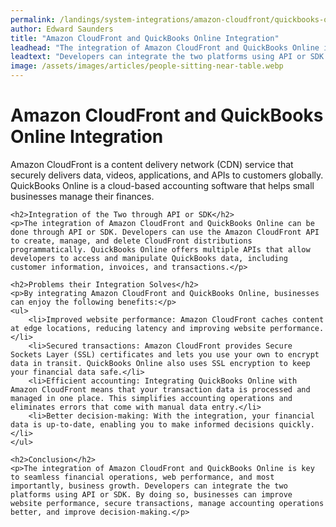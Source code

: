 ```yaml
---
permalink: /landings/system-integrations/amazon-cloudfront/quickbooks-online
author: Edward Saunders
title: "Amazon CloudFront and QuickBooks Online Integration"
leadhead: "The integration of Amazon CloudFront and QuickBooks Online is key to seamless financial operations, web performance, and most importantly, business growth"
leadtext: "Developers can integrate the two platforms using API or SDK. By doing so, businesses can improve website performance, secure transactions, manage accounting operations better, and improve decision-making."
image: /assets/images/articles/people-sitting-near-table.webp
---
```

<div class="arttext">    <h1>Amazon CloudFront and QuickBooks Online Integration</h1>
    <p>Amazon CloudFront is a content delivery network (CDN) service that securely delivers data, videos, applications, and APIs to customers globally. QuickBooks Online is a cloud-based accounting software that helps small businesses manage their finances.</p>

    <h2>Integration of the Two through API or SDK</h2>
    <p>The integration of Amazon CloudFront and QuickBooks Online can be done through API or SDK. Developers can use the Amazon CloudFront API to create, manage, and delete CloudFront distributions programmatically. QuickBooks Online offers multiple APIs that allow developers to access and manipulate QuickBooks data, including customer information, invoices, and transactions.</p>

    <h2>Problems their Integration Solves</h2>
    <p>By integrating Amazon CloudFront and QuickBooks Online, businesses can enjoy the following benefits:</p>
    <ul>
        <li>Improved website performance: Amazon CloudFront caches content at edge locations, reducing latency and improving website performance.</li>
        <li>Secured transactions: Amazon CloudFront provides Secure Sockets Layer (SSL) certificates and lets you use your own to encrypt data in transit. QuickBooks Online also uses SSL encryption to keep your financial data safe.</li>
        <li>Efficient accounting: Integrating QuickBooks Online with Amazon CloudFront means that your transaction data is processed and managed in one place. This simplifies accounting operations and eliminates errors that come with manual data entry.</li>
        <li>Better decision-making: With the integration, your financial data is up-to-date, enabling you to make informed decisions quickly.</li>
    </ul>

    <h2>Conclusion</h2>
    <p>The integration of Amazon CloudFront and QuickBooks Online is key to seamless financial operations, web performance, and most importantly, business growth. Developers can integrate the two platforms using API or SDK. By doing so, businesses can improve website performance, secure transactions, manage accounting operations better, and improve decision-making.</p>
</div>